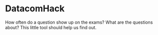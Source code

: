 DatacomHack
===========

How often do a question show up on the exams? What are the questions about? This little tool should help us find out.
